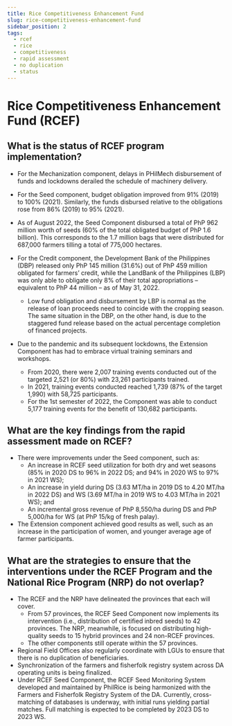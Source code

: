 ```yaml
---
title: Rice Competitiveness Enhancement Fund
slug: rice-competitiveness-enhancement-fund
sidebar_position: 2
tags:
  - rcef
  - rice
  - competitiveness
  - rapid assessment
  - no duplication
  - status
---
```


# Rice Competitiveness Enhancement Fund (RCEF)

## What is the status of RCEF program implementation?

- For the Mechanization component, delays in PHilMech disbursement of funds and lockdowns derailed the schedule of machinery delivery.
- For the Seed component, budget obligation improved from 91% (2019) to 100% (2021). Similarly, the funds disbursed relative to the obligations rose from 86% (2019) to 95% (2021).
 - As of August 2022, the Seed Component disbursed a total of PhP 962 million worth of seeds (60% of the total obligated budget of PhP 1.6 billion). This corresponds to the 1.7 million bags that were distributed for 687,000 farmers tilling a total of 775,000 hectares.

- For the Credit component, the Development Bank of the Philippines (DBP) released only PhP 145 million (31.6%) out of PhP 459 million obligated for farmers’ credit, while the LandBank of the Philippines (LBP) was only able to obligate only 8% of their total appropriations – equivalent to PhP 44 million – as of May 31, 2022.
  - Low fund obligation and disbursement by LBP is normal as the release of loan proceeds need to coincide with the cropping season. The same situation in the DBP, on the other hand, is due to the staggered fund release based on the actual percentage completion of financed projects.

- Due to the pandemic and its subsequent lockdowns, the Extension Component has had to embrace virtual training seminars and workshops. 
  - From 2020, there were 2,007 training events conducted out of the targeted 2,521 (or 80%) with 23,261 participants trained.
  - In 2021, training events conducted reached 1,739 (87% of the target 1,990) with 58,725 participants.
  - For the 1st semester of 2022, the Component was able to conduct 5,177 training events for the benefit of 130,682 participants.


## What are the key findings from the rapid assessment made on RCEF?

- There were improvements under the Seed component, such as:
  - An increase in RCEF seed utilization for both dry and wet seasons (85% in 2020 DS to 96% in 2022 DS; and 94% in 2020 WS to 97% in 2021 WS); 
  - An increase in yield during DS (3.63 MT/ha in 2019 DS to 4.20 MT/ha in 2022 DS) and WS (3.69 MT/ha in 2019 WS to 4.03 MT/ha in 2021 WS); and
  - An incremental gross revenue of PhP 8,550/ha during DS and PhP 5,000/ha for WS (at PhP 15/kg of fresh palay).
- The Extension component achieved good results as well, such as an increase in the participation of women, and younger average age of farmer participants.


## What are the strategies to ensure that the interventions under the RCEF Program and the National Rice Program (NRP) do not overlap?

- The RCEF and the NRP have delineated the provinces that each will cover. 
  - From 57 provinces, the RCEF Seed Component now implements its intervention (i.e., distribution of certified inbred seeds) to 42 provinces. The NRP, meanwhile, is focused on distributing high-quality seeds to 15 hybrid provinces and 24 non-RCEF provinces.
  - The other components still operate within the 57 provinces.
- Regional Field Offices also regularly coordinate with LGUs to ensure that there is no duplication of beneficiaries.
- Synchronization of the farmers and fisherfolk registry system across DA operating units is being finalized.
- Under RCEF Seed Component, the RCEF Seed Monitoring System developed and maintained by PhilRice is being harmonized with the Farmers and Fisherfolk Registry System of the DA.
Currently, cross-matching of databases is underway, with initial runs yielding partial matches. Full matching is expected to be completed by 2023 DS to 2023 WS.

